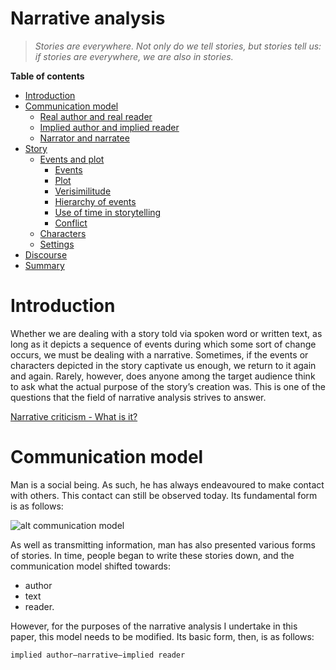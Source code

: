 ﻿

# Narrative analysis <!-- omit in toc -->

>*Stories are everywhere.
Not only do we tell stories, but stories tell us:
if stories are everywhere, we are also in stories.* 

[^1]:A. Bennett, N. Royle, An Introduction to Literature, Criticism and Theory, Routledge, London 2016


**Table of contents**
- [Introduction](#introduction)
- [Communication model](#communication-model)
  - [Real author and real reader](#real-author-and-real-reader)
  - [Implied author and implied reader](#implied-author-and-implied-reader)
  - [Narrator and narratee](#narrator-and-narratee)
- [Story](#story)
  - [Events and plot](#events-and-plot)
    - [Events](#events)
    - [Plot](#plot)
    - [Verisimilitude](#verisimilitude)
    - [Hierarchy of events](#hierarchy-of-events)
    - [Use of time in storytelling](#use-of-time-in-storytelling)
    - [Conflict](#conflict)
  - [Characters](#characters)
  - [Settings](#settings)
- [Discourse](#discourse)
- [Summary](#summary)


# Introduction

Whether we are dealing with a story told via spoken word or written text, as long as it depicts a sequence of events during which some sort of change occurs, we must be dealing with a narrative. Sometimes, if the events or characters depicted in the story captivate us enough, we return to it again and again. Rarely, however, does anyone among the target audience think to ask what the actual purpose of the story’s creation was. This is one of the questions that the field of narrative analysis strives to answer.

[Narrative criticism - What is it?](https://www.compellingtruth.org/narrative-criticism.html)

# Communication model

Man is a social being. As such, he has always endeavoured to make contact with others. This contact can still be observed today. Its fundamental form is as follows: 

![alt communication model](modelkom.jpg)


As well as transmitting information, man has also presented various forms of stories. In time, people began to write these stories down, and the communication model shifted towards: 

- author 
- text 
- reader. 

However, for the purposes of the narrative analysis I undertake in this paper, this model needs to be modified. Its basic form, then, is as follows:
```
implied author–narrative–implied reader
```
